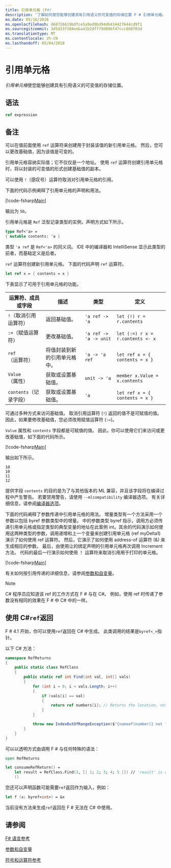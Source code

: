 ```yaml
---
title: 引用单元格 (F#)
description: '了解如何使您能够创建具有引用语义的可变值的存储位置 F # 引用单元格。'
ms.date: 05/16/2016
ms.openlocfilehash: d68726619bdfce5a9ed9bd94d6434427644cd9f1
ms.sourcegitcommit: 3d5d33f384eeba41b2dff79d096f47ccc8d8f03d
ms.translationtype: MT
ms.contentlocale: zh-CN
ms.lasthandoff: 05/04/2018
---
```

# <a name="reference-cells"></a>引用单元格

*引用单元格*使您能够创建具有引用语义的可变值的存储位置。

## <a name="syntax"></a>语法

```fsharp
ref expression
```

## <a name="remarks"></a>备注
可以在值前面使用 `ref` 运算符来创建用于封装该值的新引用单元格。 然后，您可以更改基础值，因为该值是可变的。

引用单元格容纳实际值；它不仅仅是一个地址。 使用 `ref` 运算符创建引用单元格时，将以封装的可变值的形式创建基础值的副本。

可以使用 `!`（感叹号）运算符取消对引用单元格的引用。

下面的代码示例阐释了引用单元格的声明和用法。

[!code-fsharp[Main](../../../samples/snippets/fsharp/lang-ref-1/snippet2201.fs)]

输出为 `50`。

引用单元格是 `Ref` 泛型记录类型的实例，声明方式如下所示。

```fsharp
type Ref<'a> =
{ mutable contents: 'a }
```

类型 `'a ref` 是 `Ref<'a>` 的同义词。 IDE 中的编译器和 IntelliSense 显示此类型的前者，而基础定义是后者。

`ref` 运算符创建新引用单元格。 下面的代码声明 `ref` 运算符。

```fsharp
let ref x = { contents = x }
```

下表显示了可用于引用单元格的功能。

|运算符、成员或字段|描述|类型|定义|
|--------------------------|-----------|----|----------|
|`!`（取消引用运算符）|返回基础值。|`'a ref -> 'a`|`let (!) r = r.contents`|
|`:=`（赋值运算符）|更改基础值。|`'a ref -> 'a -> unit`|`let (:=) r x = r.contents <- x`|
|`ref`（运算符）|将值封装到新的引用单元格中。|`'a -> 'a ref`|`let ref x = { contents = x }`|
|`Value`（属性）|获取或设置基础值。|`unit -> 'a`|`member x.Value = x.contents`|
|`contents`（记录字段）|获取或设置基础值。|`'a`|`let ref x = { contents = x }`|
可通过多种方式来访问基础值。 取消引用运算符 (`!`) 返回的值不是可赋值的值。 因此，如果要修改基础值，您必须改用赋值运算符 (`:=`)。

`Value` 属性和 `contents` 字段都是可赋值的值。 因此，你可以使用它们来访问或更改基础值，如下面的代码所示。

[!code-fsharp[Main](../../../samples/snippets/fsharp/lang-ref-1/snippet2203.fs)]

输出如下所示。

```
10
10
11
12
```

提供字段 `contents` 的目的是为了与其他版本的 ML 兼容，并且该字段将在编译过程中产生警告。 若要禁用警告，请使用 `--mlcompatibility` 编译器选项。 有关详细信息，请参阅[编译器选项](compiler-options.md)。

下面的代码阐释了参数传递中引用单元格的用法。 增量类型有一个方法采用一个参数以包括 byref 参数类型中的增量。 中的参数类型 byref 指示，调用方必须传递引用单元格或指定类型的典型变量的地址在此案例 int。其余的代码演示如何使用这两种类型的参数，调用递增和上一个变量来创建引用单元格 (ref myDelta1) 演示了如何使用 ref 运算符。 然后，它演示了如何使用 address-of 运算符 (&amp;) 来生成相应的参数。 最后，由使用让的绑定声明的引用单元格再次调用 Increment 方法。 代码的最后一行演示如何使用 ！ 运算符来取消引用用于打印的单元格。

[!code-fsharp[Main](../../../samples/snippets/fsharp/lang-ref-1/snippet2204.fs)]

有关如何按引用传递的详细信息，请参阅[参数和自变量](parameters-and-arguments.md)。

>[!NOTE]
C# 程序员应知道该 ref 的工作方式在 F # 与在 C#。 例如，使用 ref 时传递了参数没有相同的效果在 F # 中 C# 中的一样。

## <a name="consuming-c-ref-returns"></a>使用 C#`ref`返回

F # 4.1 开始，你可以使用`ref`返回在 C# 中生成。  此类调用的结果是`byref<_>`指针。

以下 C# 方法：

```csharp
namespace RefReturns
{
    public static class RefClass
    {
        public static ref int Find(int val, int[] vals)
        {
            for (int i = 0; i < vals.Length; i++)
            {
                if (vals[i] == val)
                {
                    return ref numbers[i]; // Returns the location, not the value
                }
            }

            throw new IndexOutOfRangeException($"{nameof(number)} not found");
        }
    }
}
```

可以以透明方式由调用 F # 与任何特殊的语法：

```fsharp
open RefReturns

let consumeRefReturn() =
    let result = RefClass.Find(3, [| 1; 2; 3; 4; 5 |]) // 'result' is of type 'byref<int>'.
    ()
```

您还可以声明函数可能需要`ref`返回作为输入，例如：

```fsharp
let f (x: byref<int>) = &x
```

当前没有方法来生成`ref`返回在 F # 无法在 C# 中使用。

## <a name="see-also"></a>请参阅
[F# 语言参考](index.md)

[参数和自变量](parameters-and-arguments.md)

[符号和运算符参考](symbol-and-operator-reference/index.md)
